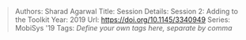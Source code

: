 > Authors: Sharad Agarwal
> Title: Session Details: Session 2: Adding to the Toolkit
> Year: 2019
> Url: https://doi.org/10.1145/3340949
> Series: MobiSys '19
> Tags: *Define your own tags here, separate by comma*